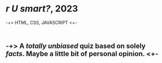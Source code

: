 # _r U smart?_, 2023 
-+> HTML, CSS, JAVASCRIPT <+-
## <br>-+> A _totally unbiased_ quiz based on solely _facts_. Maybe a little bit of personal opinion. <+-
